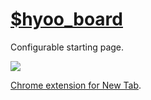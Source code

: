 # [$hyoo_board](https://board.hyoo.ru/)

Configurable starting page.

![](https://i.imgur.com/UmIWJ6b.png)

[Chrome extension for New Tab](https://github.com/hyoo-ru/board.hyoo.ru/releases/tag/extension).
